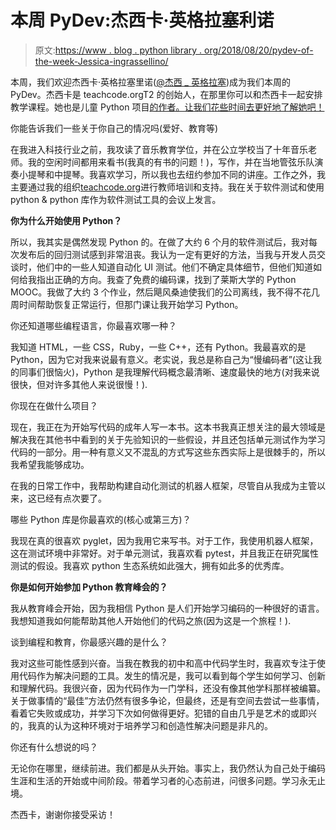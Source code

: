 # 本周 PyDev:杰西卡·英格拉塞利诺

> 原文:[https://www . blog . python library . org/2018/08/20/pydev-of-the-week-Jessica-ingrassellino/](https://www.blog.pythonlibrary.org/2018/08/20/pydev-of-the-week-jessica-ingrassellino/)

本周，我们欢迎杰西卡·英格拉塞里诺([@杰西 _ 英格拉塞](https://twitter.com/jess_ingrass))成为我们本周的 PyDev。杰西卡是 teachcode.orgT2 的创始人，在那里你可以和杰西卡一起安排教学课程。她也是儿童 Python 项目[的作者。让我们花些时间去更好地了解她吧！](https://amzn.to/2JiI9Pk)

你能告诉我们一些关于你自己的情况吗(爱好、教育等)

在我进入科技行业之前，我攻读了音乐教育学位，并在公立学校当了十年音乐老师。我的空闲时间都用来看书(我真的有书的问题！)，写作，并在当地管弦乐队演奏小提琴和中提琴。我喜欢学习，所以我也去纽约参加不同的讲座。工作之外，我主要通过我的组织[teachcode.org](http://teachcode.org)进行教师培训和支持。我在关于软件测试和使用 python & python 库作为软件测试工具的会议上发言。

**你为什么开始使用 Python？**

所以，我其实是偶然发现 Python 的。在做了大约 6 个月的软件测试后，我对每次发布后的回归测试感到非常沮丧。我认为一定有更好的方法，当我与开发人员交谈时，他们中的一些人知道自动化 UI 测试。他们不确定具体细节，但他们知道如何给我指出正确的方向。我查了免费的编码课，找到了莱斯大学的 Python MOOC。我做了大约 3 个作业，然后飓风桑迪使我们的公司离线，我不得不花几周时间帮助恢复正常运行，但那门课让我开始学习 Python。

你还知道哪些编程语言，你最喜欢哪一种？

我知道 HTML，一些 CSS，Ruby，一些 C++，还有 Python。我最喜欢的是 Python，因为它对我来说最有意义。老实说，我总是称自己为“慢编码者”(这让我的同事们很恼火)，Python 是我理解代码概念最清晰、速度最快的地方(对我来说很快，但对许多其他人来说很慢！).

你现在在做什么项目？

现在，我正在为开始写代码的成年人写一本书。这本书我真正想关注的最大领域是解决我在其他书中看到的关于先验知识的一些假设，并且还包括单元测试作为学习代码的一部分。用一种有意义又不混乱的方式写这些东西实际上是很棘手的，所以我希望我能够成功。

在我的日常工作中，我帮助构建自动化测试的机器人框架，尽管自从我成为主管以来，这已经有点次要了。

哪些 Python 库是你最喜欢的(核心或第三方)？

我现在真的很喜欢 pyglet，因为我用它来写书。对于工作，我使用机器人框架，这在测试环境中非常好。对于单元测试，我喜欢看 pytest，并且我正在研究属性测试的假设。我喜欢 python 生态系统如此强大，拥有如此多的优秀库。

**你是如何开始参加 Python 教育峰会的？**

我从教育峰会开始，因为我相信 Python 是人们开始学习编码的一种很好的语言。我想知道我如何能帮助其他人开始他们的代码之旅(因为这是一个旅程！).

谈到编程和教育，你最感兴趣的是什么？

我对这些可能性感到兴奋。当我在教我的初中和高中代码学生时，我喜欢专注于使用代码作为解决问题的工具。发生的情况是，我可以看到每个学生如何学习、创新和理解代码。我很兴奋，因为代码作为一门学科，还没有像其他学科那样被编纂。关于做事情的“最佳”方法仍然有很多争论，但最终，还是有空间去尝试一些事情，看着它失败或成功，并学习下次如何做得更好。犯错的自由几乎是艺术的或即兴的，我真的认为这种环境对于培养学习和创造性解决问题是非凡的。

你还有什么想说的吗？

无论你在哪里，继续前进。我们都是从头开始。事实上，我仍然认为自己处于编码生涯和生活的开始或中间阶段。带着学习者的心态前进，问很多问题。学习永无止境。

杰西卡，谢谢你接受采访！
